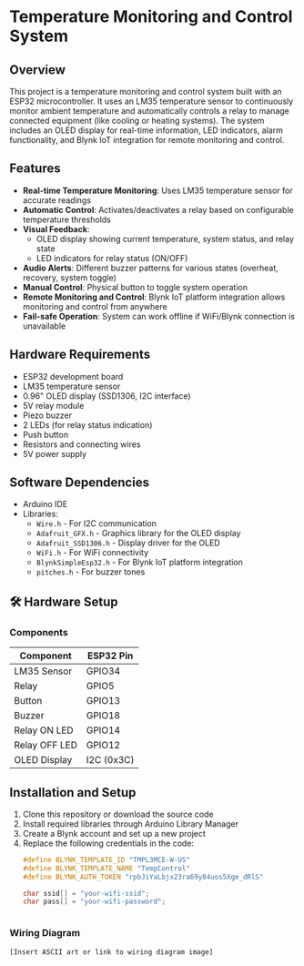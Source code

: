 # Temperature Monitoring and Control System

## Overview
This project is a temperature monitoring and control system built with an ESP32 microcontroller. It uses an LM35 temperature sensor to continuously monitor ambient temperature and automatically controls a relay to manage connected equipment (like cooling or heating systems). The system includes an OLED display for real-time information, LED indicators, alarm functionality, and Blynk IoT integration for remote monitoring and control.

## Features
- **Real-time Temperature Monitoring**: Uses LM35 temperature sensor for accurate readings
- **Automatic Control**: Activates/deactivates a relay based on configurable temperature thresholds
- **Visual Feedback**:
  - OLED display showing current temperature, system status, and relay state
  - LED indicators for relay status (ON/OFF)
- **Audio Alerts**: Different buzzer patterns for various states (overheat, recovery, system toggle)
- **Manual Control**: Physical button to toggle system operation
- **Remote Monitoring and Control**: Blynk IoT platform integration allows monitoring and control from anywhere
- **Fail-safe Operation**: System can work offline if WiFi/Blynk connection is unavailable

## Hardware Requirements
- ESP32 development board
- LM35 temperature sensor
- 0.96" OLED display (SSD1306, I2C interface)
- 5V relay module
- Piezo buzzer
- 2 LEDs (for relay status indication)
- Push button
- Resistors and connecting wires
- 5V power supply

## Software Dependencies
- Arduino IDE
- Libraries:
  - `Wire.h` - For I2C communication
  - `Adafruit_GFX.h` - Graphics library for the OLED display
  - `Adafruit_SSD1306.h` - Display driver for the OLED
  - `WiFi.h` - For WiFi connectivity
  - `BlynkSimpleEsp32.h` - For Blynk IoT platform integration
  - `pitches.h` - For buzzer tones

## 🛠️ Hardware Setup
### Components
| Component       | ESP32 Pin |
|-----------------|-----------|
| LM35 Sensor     | GPIO34    |
| Relay           | GPIO5     |
| Button          | GPIO13    |
| Buzzer          | GPIO18    |
| Relay ON LED    | GPIO14    |
| Relay OFF LED   | GPIO12    |
| OLED Display    | I2C (0x3C)|

## Installation and Setup
1. Clone this repository or download the source code
2. Install required libraries through Arduino Library Manager
3. Create a Blynk account and set up a new project
4. Replace the following credentials in the code:
   ```cpp
   #define BLYNK_TEMPLATE_ID "TMPL3MCE-W-US"
   #define BLYNK_TEMPLATE_NAME "TempControl"
   #define BLYNK_AUTH_TOKEN "rpbJiYaLbjx23ra69y84uos5Xge_dRlS"
   
   char ssid[] = "your-wifi-ssid";
   char pass[] = "your-wifi-password";



### Wiring Diagram
```plaintext
[Insert ASCII art or link to wiring diagram image]
